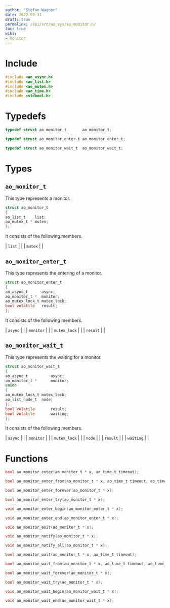 ```yaml
---
author: "Stefan Wagner"
date: 2022-08-31
draft: true
permalink: /api/src/ao_sys/ao_monitor.h/
toc: true
wiki:
- monitor
---
```


# Include

```c
#include <ao_async.h>
#include <ao_list.h>
#include <ao_mutex.h>
#include <ao_time.h>
#include <stdbool.h>
```

# Typedefs

```c
typedef struct ao_monitor_t       ao_monitor_t;
```

```c
typedef struct ao_monitor_enter_t ao_monitor_enter_t;
```

```c
typedef struct ao_monitor_wait_t  ao_monitor_wait_t;
```

# Types

## `ao_monitor_t`

This type represents a monitor.

```c
struct ao_monitor_t
{
ao_list_t    list;
ao_mutex_t * mutex;
};
```

It consists of the following members.

| `list` | |
| `mutex` | |

## `ao_monitor_enter_t`

This type represents the entering of a monitor.

```c
struct ao_monitor_enter_t
{
ao_async_t      async;
ao_monitor_t *  monitor;
ao_mutex_lock_t mutex_lock;
bool volatile   result;
};
```

It consists of the following members.

| `async` | |
| `monitor` | |
| `mutex_lock` | |
| `result` | |

## `ao_monitor_wait_t`

This type represents the waiting for a monitor.

```c
struct ao_monitor_wait_t
{
ao_async_t          async;
ao_monitor_t *      monitor;
union
{
ao_mutex_lock_t mutex_lock;
ao_list_node_t  node;
};
bool volatile       result;
bool volatile       waiting;
};
```

It consists of the following members.

| `async` | |
| `monitor` | |
| `mutex_lock` | |
| `node` | |
| `result` | |
| `waiting` | |

# Functions

```c
bool ao_monitor_enter(ao_monitor_t * x, ao_time_t timeout);
```

```c
bool ao_monitor_enter_from(ao_monitor_t * x, ao_time_t timeout, ao_time_t beginning);
```

```c
bool ao_monitor_enter_forever(ao_monitor_t * x);
```

```c
bool ao_monitor_enter_try(ao_monitor_t * x);
```

```c
void ao_monitor_enter_begin(ao_monitor_enter_t * x);
```

```c
void ao_monitor_enter_end(ao_monitor_enter_t * x);
```

```c
void ao_monitor_exit(ao_monitor_t * x);
```

```c
void ao_monitor_notify(ao_monitor_t * x);
```

```c
void ao_monitor_notify_all(ao_monitor_t * x);
```

```c
bool ao_monitor_wait(ao_monitor_t * x, ao_time_t timeout);
```

```c
bool ao_monitor_wait_from(ao_monitor_t * x, ao_time_t timeout, ao_time_t beginning);
```

```c
bool ao_monitor_wait_forever(ao_monitor_t * x);
```

```c
bool ao_monitor_wait_try(ao_monitor_t * x);
```

```c
void ao_monitor_wait_begin(ao_monitor_wait_t * x);
```

```c
void ao_monitor_wait_end(ao_monitor_wait_t * x);
```
